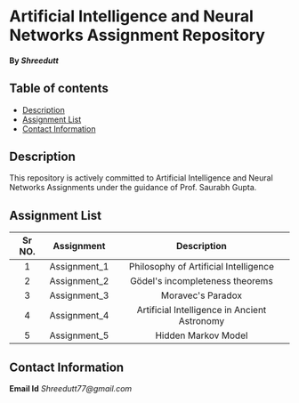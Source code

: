 # Artificial Intelligence and Neural Networks Assignment Repository

#### By _**Shreedutt**_

## Table of contents

- [Description](#description)
- [Assignment List](#assignment-list)
- [Contact Information](#contact-information)

## Description

This repository is actively committed to Artificial Intelligence and Neural Networks Assignments under the guidance of Prof. Saurabh Gupta.

## Assignment List

| Sr NO. |  Assignment  |                 Description                  |
| :----: | :----------: | :------------------------------------------: |
|   1    | Assignment_1 |    Philosophy of Artificial Intelligence     |
|   2    | Assignment_2 |       Gödel's incompleteness theorems        |
|   3    | Assignment_3 |              Moravec's Paradox               |
|   4    | Assignment_4 | Artificial Intelligence in Ancient Astronomy |
|   5    | Assignment_5 |             Hidden Markov Model              |

## Contact Information

**Email Id** _Shreedutt77@gmail.com_
